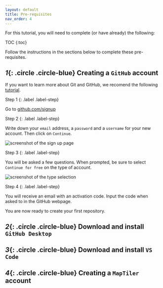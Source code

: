 ```yaml
---
layout: default
title: Pre-requisites
nav_order: 4
---
```


For this tutorial, you will need to complete (or have already) the following:

TOC
{:toc}

Follow the instructions in the sections below to complete these pre-requisites.

## *1*{: .circle .circle-blue} Creating a `GitHub` account

If you want to learn more about Git and GitHub, we recomend the following [tutorial](https://ubc-library-rc.github.io/intro-git/). 

Step 1
{: .label .label-step}

Go to [github.com/signup](https://github.com/signup?ref_cta=Sign+up&ref_loc=header+logged+out&ref_page=%2F&source=header-home)

Step 2
{: .label .label-step}

Write down your `email` address, a `password` and a `username` for your new account. Then click on `Continue`.

![screenshot of the sign up page](/img/gitsign.png)

Step 3
{: .label .label-step}

You will be asked a few questions.
When prompted, be sure to select `Continue for free` on the type of account.

![screenshot of the type selection](/img/gitfree.png)

Step 4
{: .label .label-step}

You will receive an email with an activation code. Input the code when asked to in the GitHub webpage.

You are now ready to create your first repository.

## *2*{: .circle .circle-blue} Download and install `GitHub Desktop`



## *3*{: .circle .circle-blue} Download and install `VS Code`


## *4*{: .circle .circle-blue} Creating a `MapTiler` account